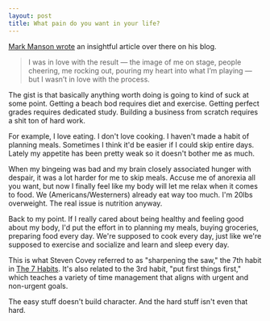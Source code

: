 ```yaml
---
layout: post
title: What pain do you want in your life?
---
```


[Mark Manson wrote](http://markmanson.net/question) an insightful article over there on his blog.

>I was in love with the result — the image of me on stage, people cheering, me rocking out, pouring my heart into what I’m playing — but I wasn’t in love with the process.

The gist is that basically anything worth doing is going to kind of suck at some point. Getting a beach bod requires diet and exercise. Getting perfect grades requires dedicated study. Building a business from scratch requires a shit ton of hard work.

For example, I love eating. I don't love cooking. I haven't made a habit of planning meals. Sometimes I think it'd be easier if I could skip entire days. Lately my appetite has been pretty weak so it doesn't bother me as much. 

When my bingeing was bad and my brain closely associated hunger with despair, it was a lot harder for me to skip meals. Accuse me of anorexia all you want, but now I finally feel like my body will let me relax when it comes to food. We (Americans/Westerners) already eat way too much. I'm 20lbs overweight. The real issue is nutrition anyway.

Back to my point. If I really cared about being healthy and feeling good about my body, I'd put the effort in to planning my meals, buying groceries, preparing food every day. We're supposed to cook every day, just like we're supposed to exercise and socialize and learn and sleep every day.

This is what Steven Covey referred to as "sharpening the saw," the 7th habit in [The 7 Habits](http://www.amazon.com/Habits-Highly-Effective-People-Anniversary-ebook/dp/B00GOZV3TM/ref=sr_1_1?ie=UTF8&qid=1413354191&sr=8-1&keywords=7+habits+of+highly+effective+people). It's also related to the 3rd habit, "put first things first," which teaches a variety of time management that aligns with urgent and non-urgent goals.

The easy stuff doesn't build character. And the hard stuff isn't even that hard. 